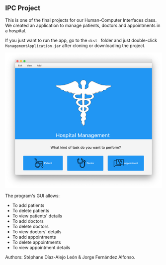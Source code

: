 
## IPC Project

This is one of the final projects for our Human-Computer Interfaces class. We created an application to manage patients, doctors and appointments in a hospital. 

If you just want to run the app, go to the  ``dist `` folder and just double-click ``ManagementApplication.jar`` after cloning or downloading the project.


![](/src/images/main.png)





The program's GUI allows:

* To add patients
* To delete patients
* To view patients' details
* To add doctors
* To delete doctors
* To view doctors' details
* To add appointments
* To delete appointments
* To view appointment details


Authors: Stéphane Díaz-Alejo León & Jorge Fernández Alfonso.
